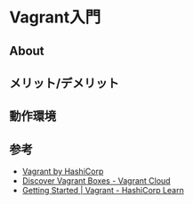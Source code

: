 # Vagrant入門

## About

## メリット/デメリット

## 動作環境

## 参考

- [Vagrant by HashiCorp](https://www.vagrantup.com/)
- [Discover Vagrant Boxes - Vagrant Cloud](https://app.vagrantup.com/boxes/search)
- [Getting Started | Vagrant - HashiCorp Learn](https://learn.hashicorp.com/collections/vagrant/getting-started)
